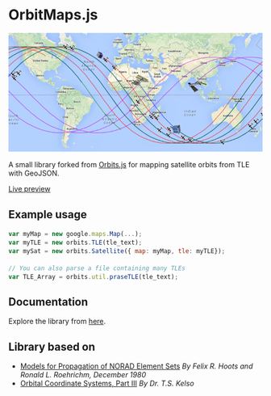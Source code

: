 # OrbitMaps.js

![orbits.js preview image](preview.png "orbits.js preview image")

A small library forked from [Orbits.js](https://github.com/rossengeorgiev/orbits-js) for mapping satellite orbits from TLE with GeoJSON.

[Live preview](http://rossengeorgiev.github.io/orbits-js/preview.html)

## Example usage

```javascript
var myMap = new google.maps.Map(...);
var myTLE = new orbits.TLE(tle_text);
var mySat = new orbits.Satellite({ map: myMap, tle: myTLE});

// You can also parse a file containing many TLEs
var TLE_Array = orbits.util.praseTLE(tle_text);
```
## Documentation

Explore the library from [here](http://rossengeorgiev.github.io/orbits-js/).

## Library based on

* [Models for Propagation of NORAD Element Sets](http://www.celestrak.com/NORAD/documentation/spacetrk.pdf)
*By Felix R. Hoots and Ronald L. Roehrichm, December 1980*
* [Orbital Coordinate Systems, Part III](http://www.celestrak.com/columns/v02n03/)
*By Dr. T.S. Kelso*
